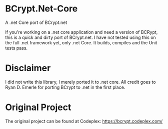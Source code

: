 # BCrypt.Net-Core
A .net Core port of BCrypt.net

If you're working on a .net core application and need a version of BCRypt, this is a quick and dirty port of BCrypt.net.
I have not tested using this on the full .net framework yet, only .net Core. It builds, compiles and the Unit tests pass. 

# Disclaimer
I did not write this library, I merely ported it to .net core. All credit goes to Ryan D. Emerle for porting BCrypt to .net in the first place.

# Original Project
The original project can be found at Codeplex: https://bcrypt.codeplex.com/
